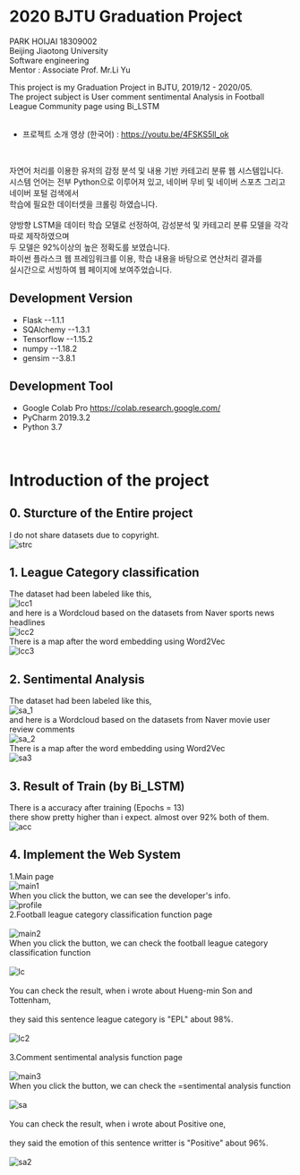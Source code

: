 # 2020 BJTU Graduation Project
PARK HOIJAI 18309002</br>
Beijing Jiaotong University</br>
Software engineering</br>
Mentor : Associate Prof. Mr.Li Yu</br>

This project is my Graduation Project in BJTU, 2019/12 - 2020/05.
</br>
The project subject is User comment sentimental Analysis in Football League Community page using Bi_LSTM
</br>
</br>

* 프로젝트 소개 영상 (한국어) : https://youtu.be/4FSKS5ll_ok
</br>

자연어 처리를 이용한 유저의 감정 분석 및 내용 기반 카테고리 분류 웹 시스템입니다.</br>
시스템 언어는 전부 Python으로 이루어져 있고, 네이버 무비 및 네이버 스포츠 그리고 네이버 포털 검색에서</br>
학습에 필요한 데이터셋을 크롤링 하였습니다.</br></br>
양방향 LSTM을 데이터 학습 모델로 선정하여, 감성분석 및 카테고리 분류 모델을 각각 따로 제작하였으며</br>
두 모델은 92%이상의 높은 정확도를 보였습니다.</br>
파이썬 플라스크 웹 프레임워크를 이용, 학습 내용을 바탕으로 연산처리 결과를</br>
실시간으로 서빙하여 웹 페이지에 보여주었습니다.</br>

## Development Version
* Flask --1.1.1
* SQAlchemy --1.3.1
* Tensorflow --1.15.2
* numpy --1.18.2
* gensim --3.8.1

## Development Tool
* Google Colab Pro https://colab.research.google.com/
* PyCharm 2019.3.2
* Python 3.7
</br>

# Introduction of the project

## 0. Sturcture of the Entire project
I do not share datasets due to copyright.
</br>
![strc](https://github.com/par3k/Graduation/blob/master/img/structure%20of%20the%20entire%20system.png)
</br>
## 1. League Category classification
The dataset had been labeled like this,</br>
![lcc1](https://github.com/par3k/Graduation/blob/master/img/%EC%B6%95%EA%B5%AC%EB%A6%AC%EA%B7%B8%20%EB%8D%B0%EC%9D%B4%ED%84%B0%20%EB%B6%84%EB%A5%98.png)
</br>
and here is a Wordcloud based on the datasets from Naver sports news headlines
</br>
![lcc2](https://github.com/par3k/Graduation/blob/master/img/%EC%B6%95%EA%B5%AC%EB%A6%AC%EA%B7%B8%20%EC%9B%8C%EB%93%9C%ED%81%B4%EB%9D%BC%EC%9A%B0%EB%93%9C.png)
</br>
There is a map after the word embedding using Word2Vec
</br>
![lcc3](https://github.com/par3k/Graduation/blob/master/img/%EC%B6%95%EA%B5%AC%EB%A6%AC%EA%B7%B8%20%EC%A7%80%EB%8F%84.png)
</br>
## 2. Sentimental Analysis
The dataset had been labeled like this,</br>
![sa_1](https://github.com/par3k/Graduation/blob/master/img/%EA%B0%90%EC%A0%95%EB%B6%84%EC%84%9D%20%EB%8D%B0%EC%9D%B4%ED%84%B0%20%EB%B6%84%EB%A5%98.png)
</br>
and here is a Wordcloud based on the datasets from Naver movie user review comments
</br>
![sa_2](https://github.com/par3k/Graduation/blob/master/img/%EA%B0%90%EC%A0%95%EB%B6%84%EC%84%9D%20%EC%9B%8C%EB%93%9C%ED%81%B4%EB%9D%BC%EC%9A%B0%EB%93%9C.png)
</br>
There is a map after the word embedding using Word2Vec
</br>
![sa3](https://github.com/par3k/Graduation/blob/master/img/%EA%B0%90%EC%A0%95%EB%B6%84%EC%84%9D%20%EC%A7%80%EB%8F%84.png)
</br>
## 3. Result of Train (by Bi_LSTM)
There is a accuracy after training (Epochs = 13)
</br> there show pretty higher than i expect. almost over 92% both of them.
</br>
![acc](https://github.com/par3k/Graduation/blob/master/img/accuracy.png)
</br>
## 4. Implement the Web System
1.Main page
</br>
![main1](https://github.com/par3k/Graduation/blob/master/img/1.%20main.png)
</br>
When you click the button, we can see the developer's info.
</br>
![profile](https://github.com/par3k/Graduation/blob/master/img/2.%20profile.png)
</br>
2.Football league category classification function page
</br>
</br>
![main2](https://github.com/par3k/Graduation/blob/master/img/3.%20main2.png)
</br>
When you click the button, we can check the football league category classification function
</br>
</br>
![lc](https://github.com/par3k/Graduation/blob/master/img/4.%20league_classifier.png)
</br>
</br>
You can check the result, when i wrote about Hueng-min Son and Tottenham,
</br>
</br>
they said this sentence league category is "EPL" about 98%.
</br>
</br>
![lc2](https://github.com/par3k/Graduation/blob/master/img/5.%20league_classifier_result.png)
</br>
</br>
3.Comment sentimental analysis function page
</br>
</br>
![main3](https://github.com/par3k/Graduation/blob/master/img/6.%20main3.png)
</br>
When you click the button, we can check the =sentimental analysis function
</br>
</br>
![sa](https://github.com/par3k/Graduation/blob/master/img/7.%20sentimental_analysis.png)
</br>
</br>
You can check the result, when i wrote about Positive one,
</br>
</br>
they said the emotion of this sentence writter is "Positive" about 96%.
</br>
</br>
![sa2](https://github.com/par3k/Graduation/blob/master/img/8.%20sentimental_analysis_result.png)
</br>
</br>
